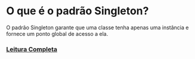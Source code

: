 # O que é o padrão Singleton?

O padrão Singleton garante que uma classe tenha apenas uma instância e fornece um ponto global de acesso a ela.

### [Leitura Completa](doc/Singleton.pdf)
